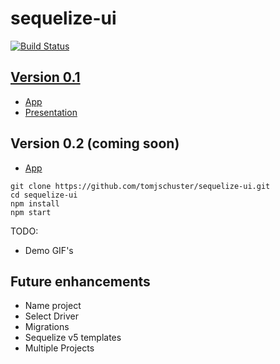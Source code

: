 # sequelize-ui
[![Build Status](https://travis-ci.com/tomjschuster/sequelize-ui.svg?branch=master)](https://travis-ci.com/tomjschuster/sequelize-ui)

## [Version 0.1](https://github.com/tomjschuster/sequelize-ui/tree/0.1.0)
- [App](http://sequelizeui.herokuapp.com)	
- [Presentation](https://www.youtube.com/watch?v=aHT6S81YvwE)	


## Version 0.2 (coming soon)
- [App](https://sequelizeui.app)

```
git clone https://github.com/tomjschuster/sequelize-ui.git
cd sequelize-ui
npm install
npm start
```

TODO:
- Demo GIF's

## Future enhancements
- Name project
- Select Driver
- Migrations
- Sequelize v5 templates
- Multiple Projects

